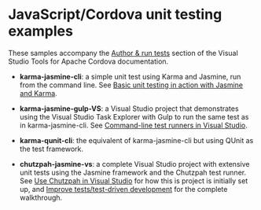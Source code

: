 # JavaScript/Cordova unit testing examples

These samples accompany the [Author & run tests](http://taco.visualstudio.com/en-us/docs/unit-test-01-primer/) section of the Visual Studio Tools for Apache Cordova documentation. 

- **karma-jasmine-cli**: a simple unit test using Karma and Jasmine, run from the command line. See [Basic unit testing in action with Jasmine and Karma](http://taco.visualstudio.com/en-us/docs/unit-test-03-basic-testing/).

- **karma-jasmine-gulp-VS**: a Visual Studio project that demonstrates using the Visual Studio Task Explorer with Gulp to run the same test as in karma-jasmine-cli. See [Command-line test runners in Visual Studio](http://taco.visualstudio.com/en-us/docs/unit-test-03-basic-testing/#command-line-test-runners-in-visual-studio).
  
- **karma-qunit-cli**: the equivalent of karma-jasmine-cli but using QUnit as the test framework.

- **chutzpah-jasmine-vs**: a complete Visual Studio project with extensive unit tests using the Jasmine framework and the Chutzpah test runner. See [Use Chutzpah in Visual Studio](http://taco.visualstudio.com/en-us/docs/unit-test-04-chutzpah/) for how this is project is initially set up, and [Improve tests/test-driven development](http://taco.visualstudio.com/en-us/docs/unit-test-05-tdd/) for the complete walkthrough.
 